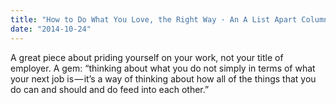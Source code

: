 ```yaml
---
title: "How to Do What You Love, the Right Way · An A List Apart Column"
date: "2014-10-24"
---
```


A great piece about priding yourself on your work, not your title of employer. A gem: “thinking about what you do not simply in terms of what your next job is — it’s a way of thinking about how all of the things that you do can and should and do feed into each other.”
